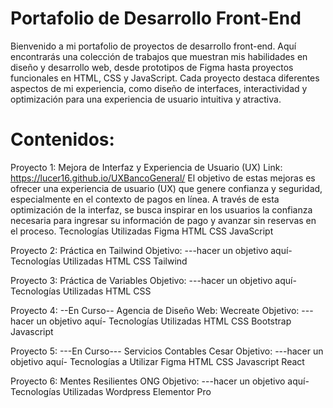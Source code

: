 # Portafolio de Desarrollo Front-End

Bienvenido a mi portafolio de proyectos de desarrollo front-end. Aquí encontrarás una colección de trabajos que muestran mis habilidades en diseño y desarrollo web, desde prototipos de Figma hasta proyectos funcionales en HTML, CSS y JavaScript. Cada proyecto destaca diferentes aspectos de mi experiencia, como diseño de interfaces, interactividad y optimización para una experiencia de usuario intuitiva y atractiva.

# Contenidos:

Proyecto 1: Mejora de Interfaz y Experiencia de Usuario (UX)
Link: https://lucer16.github.io/UXBancoGeneral/
El objetivo de estas mejoras es ofrecer una experiencia de usuario (UX) que genere confianza y seguridad, especialmente en el contexto de pagos en línea. A través de esta optimización de la interfaz, se busca inspirar en los usuarios la confianza necesaria para ingresar su información de pago y avanzar sin reservas en el proceso.
Tecnologías Utilizadas
Figma
HTML
CSS
JavaScript

Proyecto 2: Práctica en Tailwind
Objetivo: ---hacer un objetivo aquí-
Tecnologías Utilizadas
HTML
CSS
Tailwind

Proyecto 3: Práctica de Variables
Objetivo: ---hacer un objetivo aquí-
Tecnologías Utilizadas
HTML
CSS

Proyecto 4: --En Curso-- Agencia de Diseño Web: Wecreate
Objetivo: ---hacer un objetivo aquí-
Tecnologías Utilizadas
HTML
CSS
Bootstrap
Javascript

Proyecto 5: ---En Curso--- Servicios Contables Cesar
Objetivo: ---hacer un objetivo aquí-
Tecnologías a Utilizar
Figma
HTML
CSS
Javascript
React

Proyecto 6: Mentes Resilientes ONG
Objetivo: ---hacer un objetivo aquí-
Tecnologías Utilizadas
Wordpress
Elementor Pro



